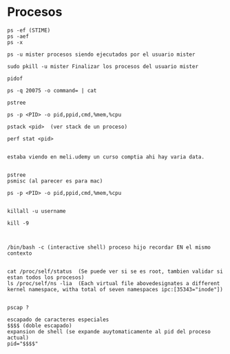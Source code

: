 # Procesos

    ps -ef (STIME)
    ps -aef
    ps -x

    ps -u mister procesos siendo ejecutados por el usuario mister

    sudo pkill -u mister Finalizar los procesos del usuario mister

    pidof

    ps -q 20075 -o command= | cat

    pstree

    ps -p <PID> -o pid,ppid,cmd,%mem,%cpu

    pstack <pid>  (ver stack de un proceso)

    perf stat <pid>


    estaba viendo en meli.udemy un curso comptia ahi hay varia data.

    
    pstree
    psmisc (al parecer es para mac)

    ps -p <PID> -o pid,ppid,cmd,%mem,%cpu


    killall -u username

    kill -9



    /bin/bash -c (interactive shell) proceso hijo recordar EN el mismo contexto


    cat /proc/self/status  (Se puede ver si se es root, tambien validar si estan todos los procesos)
    ls /proc/self/ns -lia  (Each virtual file abovedesignates a different kernel namespace, witha total of seven namespaces ipc:[35343="inode"])


    pscap ?

    escapado de caracteres especiales
    $$$$ (doble escapado)
    expansion de shell (se expande auytomaticamente al pid del proceso actual)
    pid="$$$$"


